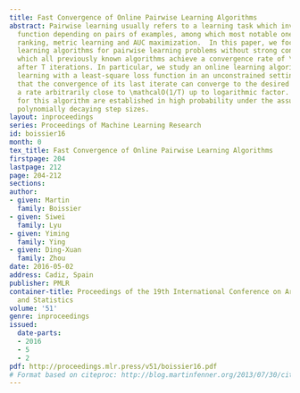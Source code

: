 ```yaml
---
title: Fast Convergence of Online Pairwise Learning Algorithms
abstract: Pairwise learning usually refers to a learning task which involves a loss
  function depending on pairs of examples, among which most notable ones are bipartite
  ranking, metric learning and AUC maximization.  In this paper, we focus on online
  learning algorithms for pairwise learning problems without strong convexity, for
  which all previously known algorithms achieve a convergence rate of \mathcalO(1/\sqrtT)
  after T iterations. In particular, we study an online learning algorithm for pairwise
  learning with a least-square loss function in an unconstrained setting.  We prove
  that the convergence of its last iterate can converge to the desired minimizer at
  a rate arbitrarily close to \mathcalO(1/T) up to logarithmic factor.  The rates
  for this algorithm are established in high probability under the assumptions of
  polynomially decaying step sizes.
layout: inproceedings
series: Proceedings of Machine Learning Research
id: boissier16
month: 0
tex_title: Fast Convergence of Online Pairwise Learning Algorithms
firstpage: 204
lastpage: 212
page: 204-212
sections: 
author:
- given: Martin
  family: Boissier
- given: Siwei
  family: Lyu
- given: Yiming
  family: Ying
- given: Ding-Xuan
  family: Zhou
date: 2016-05-02
address: Cadiz, Spain
publisher: PMLR
container-title: Proceedings of the 19th International Conference on Artificial Intelligence
  and Statistics
volume: '51'
genre: inproceedings
issued:
  date-parts:
  - 2016
  - 5
  - 2
pdf: http://proceedings.mlr.press/v51/boissier16.pdf
# Format based on citeproc: http://blog.martinfenner.org/2013/07/30/citeproc-yaml-for-bibliographies/
---
```

